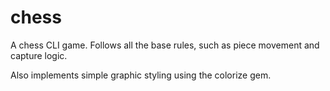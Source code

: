 # chess

A chess CLI game. Follows all the base rules, such as piece movement and capture logic.

Also implements simple graphic styling using the colorize gem.
